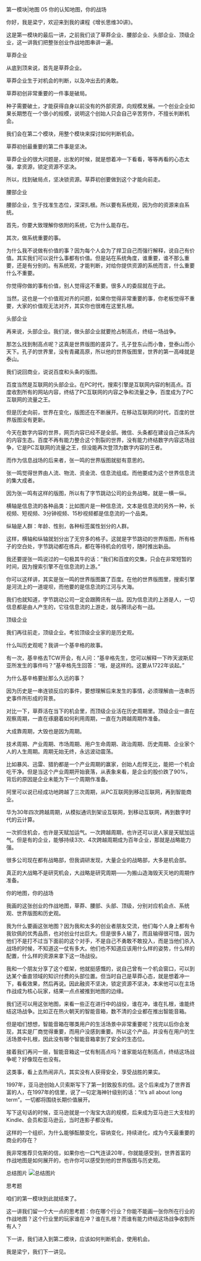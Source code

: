 第一模块|地图  05 你的认知地图，你的战场


你好，我是梁宁，欢迎来到我的课程《增长思维30讲》。

这是第一模块的最后一讲，之前我们谈了草莽企业、腰部企业、头部企业、顶级企业，这一讲我们把整张创业作战地图串讲一遍。

草莽企业

从底到顶来说，首先是草莽企业。

草莽企业生于对机会的判断，以及冲出去的勇敢。

草莽初创非常重要的一件事是破局。

种子需要破土，才能获得自身以前没有的外部资源，向规模发展。一个创业企业如果长期憋在一个很小的规模，说明这个创始人只会自己辛苦劳作，不擅长判断机会。

我们会在第二个模块，用整个模块来探讨如何判断机会。

草莽初创最重要的第二件事是坚决。

草莽企业的很大问题是，出发的时候，就是想着冲一下看看，等等再看的心态太强，拿资源，锁定资源不坚决。

所以，找到破局点，坚决锁资源。草莽初创要做到这个才能向前走。

腰部企业

腰部企业，生于找准生态位，深深扎根。所以要有系统观，因为你的资源来自系统。

首先，你要大致理解你依附的系统，它为什么能存在。

其次，做系统重要的事。

为什么我不说做有价值的事？因为每个人会为了捍卫自己而强行解释，说自己有价值。其实我们可以说什么事都有价值。但是站在系统角度，谁重要，谁不那么重要，还是有分别的。有系统观，才能判断，对给你提供资源的系统而言，什么重要什么不重要。

你觉得你做的事有价值，别人觉得这不重要。很多人的委屈就在于此。

当然，这也是一个价值观对齐的问题，如果你觉得非常重要的事，你老板觉得不重要，大家的价值观无法对齐，其实你也很难在这里扎根。

头部企业

再来说，头部企业。我们说，做头部企业就要抢占制高点，终结一场战争。

那怎么找到制高点呢？这真是世界版图的差异了。孔子登东山而小鲁，登泰山而小天下。孔子的世界里，没有青藏高原，所以他的世界版图里，世界的第一高峰就是泰山。

我们说回商业，说说百度和头条的版图。

百度当然是互联网的头部企业。在PC时代，搜索引擎是互联网内容的制高点。百度收割所有的网站内容，终结了PC互联网的内容之争和流量之争，百度成为了PC互联网的流量之王。

但是历史向前，世界在变化，版图还在不断展开。在移动互联网的时代，百度的世界版图没有更新。

今天在数字内容的世界，网页内容已经不是全部。微信、头条都在建设自己体系内的内容生态。百度不再有能力整合这个割裂的世界，没有能力终结数字内容这场战争，它是PC互联网的流量之王，但没能再次登顶为数字内容的王者。

而作为信息战场的后来者，张一鸣的世界版图就挺有意思的。

张一鸣觉得世界由人流、物流、资金流、信息流组成。而他要成为这个世界信息流的集大成者。

因为张一鸣有这样的版图，所以有了字节跳动公司的业务战略，就是一横一纵。

横轴是信息流的各种品类：比如图片是一种信息流，文本是信息流的另外一种，长视频、短视频、3分钟视频、15秒视频都是信息流的一个品类。

纵轴是人群：年龄、性别，各种标签属性划分的人群。

这样，横轴和纵轴就划分出了无穷多的格子。这就是字节跳动的世界版图，所有格子的空白处，字节跳动都在练兵，都在等待机会的信号，随时推出新品。

我还要提张一鸣说过的一句极其牛的话：“我们和百度的交集，只会在非常短暂的时间，因为搜索引擎不在信息流的上游。”

你可以这样讲，其实是张一鸣的世界版图赢了百度。在他的世界版图里，搜索引擎是河流上的一道堤坝，而他要的是信息流的江河与大海。

我们也就知道，字节跳动公司一定会跟腾讯有一战。因为信息流的上游是人，一切信息都是由人产生的，它往信息流的上游走，就与腾讯必有一战。

顶级企业

我们再往前走，顶级企业。考验顶级企业家的是历史观。

什么叫历史观呢？我讲一个基辛格的故事。

有一次，基辛格去TCW开会，有人问：“基辛格先生，您可以解释一下昨天波斯尼亚所发生的事件吗？”基辛格先生回答：“哦，是这样的。这要从1722年谈起。”

为什么基辛格要扯那么久远的事？

因为历史是一串连锁反应的事件，要想理解后来发生的事情，必须理解由一连串历史事件所形成的背景。

对比一下，草莽活在当下的机会里，而顶级企业活在历史周期里。顶级企业一直在观察周期，一直在琢磨着如何利用周期，一直在为跨越周期作准备。

大成靠周期，大毁也是因为周期。

技术周期、产业周期、市场周期、用户生命周期、政治周期、历史周期、企业家个人的人生周期。周期无始无终，永远波动震荡。

比如暴风、迅雷、猎豹都是一个产业周期的赢家，创始人彪悍无比，能把一个机会吃干净。但是当这个产业周期开始衰落，从表象来看，是企业的股价跌了90%，背后的原因是企业未能为下一个周期作准备。

阿里可以说已经成功地跨越了三次周期，从PC互联网到移动互联网，再到智能商业。

华为30年四次跨越周期，从模拟通讯到架设互联网，到移动互联网，再到数字时代的云计算。

一次抓住机会，也许是天赋加运气。一次跨越周期，也许还可以说人家是天赋加运气。但是有的企业，能够持续3次、4次跨越周期成为百年企业，那就是战略能力强。

很多公司现在都有战略部，但我调研发现，大量企业的战略部，大多是机会部。

真正的大战略不是研究机会，大战略是研究周期——为搬山造海毁天灭地的周期作准备。

你的地图，你的战场

我画的这张创业的作战地图，草莽、腰部、头部、顶级，分别对应机会点、系统观、世界版图和历史观。

我为什么要画这张地图？因为我和太多的创业者朋友交流，他们每个人身上都有令我钦佩的优秀品质，也对创业付出巨大。但是很多人输了，而且输得很可惜，因为他们不是打不过当下面前的这个对手，不是自己不勇敢不敢投入，而是当他们杀入战场的时候，不知道这一仗有多大。他们也不知道应该用什么样的姿势，什么样的配置，什么样的资源来拿下这一场战役。

我和一个朋友分享了这个框架，他就挺感慨的，说自己曾有一个机会窗口，可以到达某个垂直领域的知识付费的头部位置。但当时自己是草莽心态，就是想着冲一下，看看效果，然后再说。因此融资不坚决，锁定资源不坚决，本来他可以在主场作战成为核心玩家，结果一点点被推到地图的边缘。

我们还可以用这张地图，来看一些正在进行中的战役，谁在冲，谁在扎根，谁能终结这场战争。比如正在热火朝天的智能音箱，数不清的企业都在推出智能音箱。

但是咱们想想，智能音箱在哪类用户的生活场景中非常重要呢？找完以后你会发现，其实是厂商觉得重要，而用户没感到重要。所以这个产品，并没有在用户的生活场景中扎根，因此没有哪个智能音箱拿到了安全的生态位。 

接着我们再问一层，智能音箱这一仗有制高点吗？谁家能站在制高点，终结这场战争呢？好像现在也没有。

这类事，看上去热闹非凡，其实没有人获得安全，享受战胜的果实。

1997年，亚马逊创始人贝索斯写下了第一封致股东的信。这个后来成为了世界首富的人，在1997年的信里，说了一句定海神针级别的话：“It’s all about long term”。一切都将围绕长期价值展开。

写下这句话的时候，亚马逊就是一个淘宝大店的规模，后来成为亚马逊三大支柱的Kindle、会员和亚马逊云，当时连影子都没有。

这样的一个组织，为什么能够酝酿变化，容纳变化，持续进化，成为今天最重要的商业的存在？

我非常推荐贝佐斯的信，如果你也一口气连读20年，你就能感受到，世界首富的作战地图是如何展开的，也许你可以感受到他的世界版图与历史观。

总结图片
![总结图片](./增长思维/images.assets/05.png)  

思考题

咱们的第一模块到此就结束了。

这一讲我们留一个大一点的思考题：你在哪个行业？你能不能画一张你所在行业的作战地图？这个行业里的玩家谁在冲？谁在扎根？而谁有能力终结这场战争收割所有人？

下一讲，我们进入到第二模块，应该如何判断机会，使用机会。

我是梁宁，我们下一讲见。
